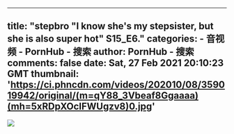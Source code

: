 
---
title: "stepbro "I know she's my stepsister, but she is also super hot" S15_E6."
categories: 
    - 音视频
    - PornHub - 搜索
author: PornHub - 搜索
comments: false
date: Sat, 27 Feb 2021 20:10:23 GMT
thumbnail: 'https://ci.phncdn.com/videos/202010/08/359019942/original/(m=qY88_3Vbeaf8Ggaaaa)(mh=5xRDpXOcIFWUgzv8)0.jpg'
---

<div>   
<img src="https://ci.phncdn.com/videos/202010/08/359019942/original/(m=qY88_3Vbeaf8Ggaaaa)(mh=5xRDpXOcIFWUgzv8)0.jpg" referrerpolicy="no-referrer">  
</div>
            